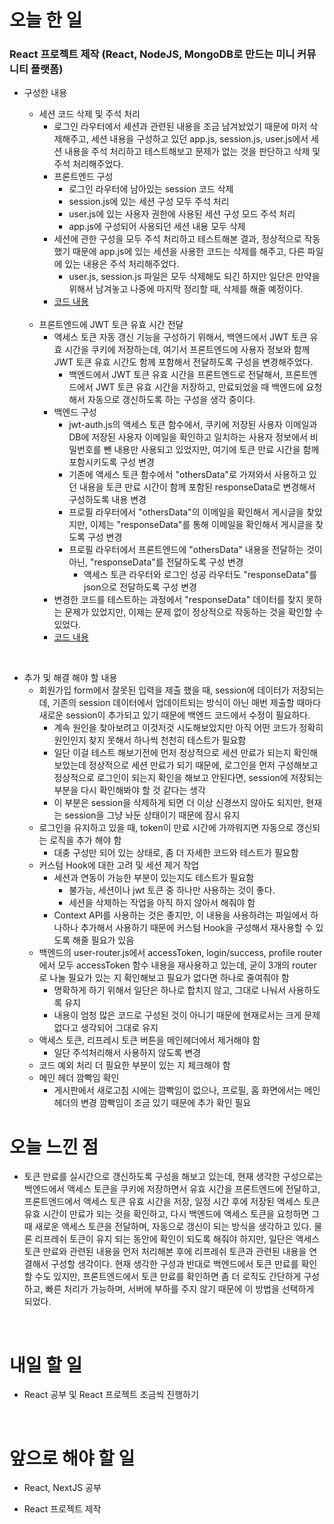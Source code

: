 # 오늘 한 일

### React 프로젝트 제작 (React, NodeJS, MongoDB로 만드는 미니 커뮤니티 플랫폼)

- 구성한 내용

  - 세션 코드 삭제 및 주석 처리
    - 로그인 라우터에서 세션과 관련된 내용을 조금 남겨놨었기 때문에 마저 삭제해주고, 세션 내용을 구성하고 있던 app.js, session.js, user.js에서 세션 내용을 주석 처리하고 테스트해보고 문제가 없는 것을 판단하고 삭제 및 주석 처리해주었다.
    - 프론트엔드 구성
      - 로그인 라우터에 남아있는 session 코드 삭제
      - session.js에 있는 세션 구성 모두 주석 처리
      - user.js에 있는 사용자 권한에 사용된 세션 구성 모드 주석 처리
      - app.js에 구성되어 사용되던 세션 내용 모두 삭제
    - 세션에 관한 구성을 모두 주석 처리하고 테스트해본 결과, 정상적으로 작동했기 때문에 app.js에 있는 세션을 사용한 코드는 삭제를 해주고, 다른 파일에 있는 내용은 주석 처리해주었다.
      - user.js, session.js 파일은 모두 삭제해도 되긴 하지만 일단은 만약을 위해서 남겨놓고 나중에 마지막 정리할 때, 삭제를 해줄 예정이다.
    - [코드 내용](https://github.com/jeongsangtae/mini-community-platform/commit/82e74754a3ae4e03fb84f9c059c1be86a3a5b453)

  <br />

  - 프론트엔드에 JWT 토큰 유효 시간 전달
    - 액세스 토큰 자동 갱신 기능을 구성하기 위해서, 백엔드에서 JWT 토큰 유효 시간을 쿠키에 저장하는데, 여기서 프론트엔드에 사용자 정보와 함께 JWT 토큰 유효 시간도 함께 포함해서 전달하도록 구성을 변경해주었다.
      - 백엔드에서 JWT 토큰 유효 시간을 프론트엔드로 전달해서, 프론트엔드에서 JWT 토큰 유효 시간을 저장하고, 만료되었을 때 백엔드에 요청해서 자동으로 갱신하도록 하는 구성을 생각 중이다.
    - 백엔드 구성
      - jwt-auth.js의 액세스 토큰 함수에서, 쿠키에 저장된 사용자 이메일과 DB에 저장된 사용자 이메일을 확인하고 일치하는 사용자 정보에서 비밀번호를 뺀 내용만 사용되고 있었지만, 여기에 토큰 만료 시간을 함께 포함시키도록 구성 변경
      - 기존에 액세스 토큰 함수에서 "othersData"로 가져와서 사용하고 있던 내용을 토큰 만료 시간이 함께 포함된 responseData로 변경해서 구성하도록 내용 변경
      - 프로필 라우터에서 "othersData"의 이메일을 확인해서 게시글을 찾았지만, 이제는 "responseData"를 통해 이메일을 확인해서 게시글을 찾도록 구성 변경
      - 프로필 라우터에서 프론트엔드에 "othersData" 내용을 전달하는 것이 아닌, "responseData"를 전달하도록 구성 변경
        - 액세스 토큰 라우터와 로그인 성공 라우터도 "responseData"를 json으로 전달하도록 구성 변경
    - 변경한 코드를 테스트하는 과정에서 "responseData" 데이터를 찾지 못하는 문제가 있었지만, 이제는 문제 없이 정상적으로 작동하는 것을 확인할 수 있었다.
    - [코드 내용](https://github.com/jeongsangtae/mini-community-platform/commit/91b208a4b9cb9121d2d54b59f397026aa8022677)

<br />

- 추가 및 해결 해야 할 내용
  - 회원가입 form에서 잘못된 입력을 제출 했을 때, session에 데이터가 저장되는데, 기존의 session 데이터에서 업데이트되는 방식이 아닌 매번 제출할 때마다 새로운 session이 추가되고 있기 때문에 백엔드 코드에서 수정이 필요하다.
    - 계속 원인을 찾아보려고 이것저것 시도해보았지만 아직 어떤 코드가 정확히 원인인지 찾지 못해서 하나씩 천천히 테스트가 필요함
    - 일단 이걸 테스트 해보기전에 먼저 정상적으로 세션 만료가 되는지 확인해보았는데 정상적으로 세션 만료가 되기 때문에, 로그인을 먼저 구성해보고 정상적으로 로그인이 되는지 확인을 해보고 안된다면, session에 저장되는 부분을 다시 확인해봐야 할 것 같다는 생각
    - 이 부분은 session을 삭제하게 되면 더 이상 신경쓰지 않아도 되지만, 현재는 session을 그냥 놔둔 상태이기 때문에 잠시 유지
  - 로그인을 유지하고 있을 때, token이 만료 시간에 가까워지면 자동으로 갱신되는 로직을 추가 해야 함
    - 대충 구성만 되어 있는 상태로, 좀 더 자세한 코드와 테스트가 필요함
  - 커스텀 Hook에 대한 고려 및 세션 제거 작업
    - 세션과 연동이 가능한 부분이 있는지도 테스트가 필요함
      - 불가능, 세션이나 jwt 토큰 중 하나만 사용하는 것이 좋다.
      - 세션을 삭제하는 작업을 아직 하지 않아서 해줘야 함
    - Context API를 사용하는 것은 좋지만, 이 내용을 사용하려는 파일에서 하나하나 추가해서 사용하기 때문에 커스텀 Hook을 구성해서 재사용할 수 있도록 해줄 필요가 있음
  - 백엔드의 user-router.js에서 accessToken, login/success, profile router에서 모두 accessToken 함수 내용을 재사용하고 있는데, 굳이 3개의 router로 나눌 필요가 있는 지 확인해보고 필요가 없다면 하나로 줄여줘야 함
    - 명확하게 하기 위해서 일단은 하나로 합치지 않고, 그대로 나눠서 사용하도록 유지
    - 내용이 엄청 많은 코드로 구성된 것이 아니기 때문에 현재로서는 크게 문제 없다고 생각되어 그대로 유지
  - 액세스 토큰, 리프레시 토큰 버튼을 메인헤더에서 제거해야 함
    - 일단 주석처리해서 사용하지 않도록 변경
  - 코드 예외 처리 더 필요한 부분이 있는 지 체크해야 함
  - 메인 헤더 깜빡임 확인
    - 게시판에서 새로고침 시에는 깜빡임이 없으나, 프로필, 홈 화면에서는 메인헤더의 변경 깜빡임이 조금 있기 때문에 추가 확인 필요

# 오늘 느낀 점

- 토큰 만료를 실시간으로 갱신하도록 구성을 해보고 있는데, 현재 생각한 구성으로는 백엔드에서 액세스 토큰을 쿠키에 저장하면서 유효 시간을 프론트엔드에 전달하고, 프론트엔드에서 액세스 토큰 유효 시간을 저장, 일정 시간 후에 저장된 액세스 토큰 유효 시간이 만료가 되는 것을 확인하고, 다시 백엔드에 액세스 토큰을 요청하면 그 때 새로운 액세스 토큰을 전달하며, 자동으로 갱신이 되는 방식을 생각하고 있다. 물론 리프레쉬 토큰이 유지 되는 동안에 확인이 되도록 해줘야 하지만, 일단은 액세스 토큰 만료와 관련된 내용을 먼저 처리해본 후에 리프레쉬 토큰과 관련된 내용을 연결해서 구성할 생각이다. 현재 생각한 구성과 반대로 백엔드에서 토큰 만료를 확인할 수도 있지만, 프론트엔드에서 토큰 만료를 확인하면 좀 더 로직도 간단하게 구성하고, 빠른 처리가 가능하며, 서버에 부하를 주지 않기 때문에 이 방법을 선택하게 되었다.

<br />

# 내일 할 일

- React 공부 및 React 프로젝트 조금씩 진행하기

<br />

# 앞으로 해야 할 일

- React, NextJS 공부

- React 프로젝트 제작
